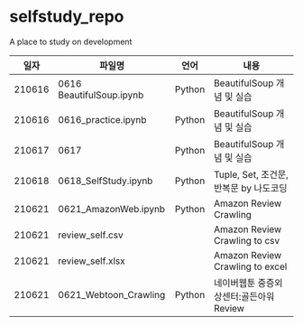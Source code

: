 # selfstudy_repo
 A place to study on development

|일자|파일명|언어|내용| 
|-----|-----|-----|---------------------------|
|210616|0616 BeautifulSoup.ipynb|Python|BeautifulSoup 개념 및 실습|
|210616|0616_practice.ipynb|Python|BeautifulSoup 개념 및 실습|
|210617|0617|Python|BeautifulSoup 개념 및 실습|
|210618|0618_SelfStudy.ipynb|Python|Tuple, Set, 조건문, 반복문 by 나도코딩|
|210621|0621_AmazonWeb.ipynb|Python|Amazon Review Crawling|
|210621|review_self.csv||Amazon Review Crawling to csv|
|210621|review_self.xlsx||Amazon Review Crawling to excel|
|210621|0621_Webtoon_Crawling|Python|네이버웹툰 중증외상센터:골든아워 Review|
